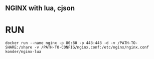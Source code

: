 NGINX with lua, cjson
---

# RUN

```shell
docker run --name nginx -p 80:80 -p 443:443 -d -v /PATH-TO-SHARE:/share -v /PATH-TO-CONFIG/nginx.conf:/etc/nginx/nginx.conf konder/nginx-lua
```
